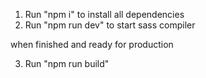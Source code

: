1) Run "npm i" to install all dependencies
2) Run "npm run dev" to start sass compiler

when finished and ready for production

3) Run "npm run build"
    